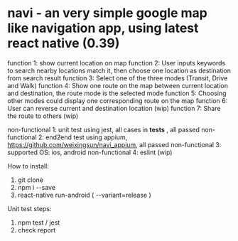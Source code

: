 # navi - an very simple google map like navigation app, using latest react native (0.39)

function 1: show current location on map
function 2: User inputs keywords to search nearby locations match it, then choose one location as destination from search result
function 3: Select one of the three modes (Transit, Drive and Walk)
function 4: Show one route on the map between current location and destination, the route mode is the selected mode
function 5: Choosing other modes could display one corresponding route on the map
function 6: User can reverse current and destination location (wip)
function 7: Share the route to others (wip)

non-functional 1: unit test using jest, all cases in __tests__ , all passed
non-functional 2: end2end test using appium, https://github.com/weixingsun/navi_appium, all passed
non-functional 3: supported OS: ios, android
non-functional 4: eslint (wip)

How to install:
1. git clone 
2. npm i --save
3. react-native run-android ( --variant=release )

Unit test steps:
1. npm test / jest
2. check report

